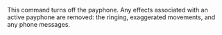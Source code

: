 This command turns off the payphone. Any effects associated with an active payphone are removed: the ringing, exaggerated movements, and any phone messages.
